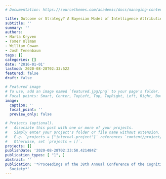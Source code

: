 ```yaml
---
# Documentation: https://sourcethemes.com/academic/docs/managing-content/

title: Outcome or Strategy? A Bayesian Model of Intelligence Attribution.
subtitle: ''
summary: ''
authors:
- Marta Kryven
- Tomer Ullman
- William Cowan
- Josh Tenenbaum
tags: []
categories: []
date: '2016-01-01'
lastmod: 2020-08-28T02:33:52Z
featured: false
draft: false

# Featured image
# To use, add an image named `featured.jpg/png` to your page's folder.
# Focal points: Smart, Center, TopLeft, Top, TopRight, Left, Right, BottomLeft, Bottom, BottomRight.
image:
  caption: ''
  focal_point: ''
  preview_only: false

# Projects (optional).
#   Associate this post with one or more of your projects.
#   Simply enter your project's folder or file name without extension.
#   E.g. `projects = ["internal-project"]` references `content/project/deep-learning/index.md`.
#   Otherwise, set `projects = []`.
projects: []
publishDate: '2020-08-28T02:33:50.421484Z'
publication_types: [ "1", ]
abstract: ''
publication: '*Proceedings of the 38th Annual Conference of the Cognitive Science
  Society*'
---
```

